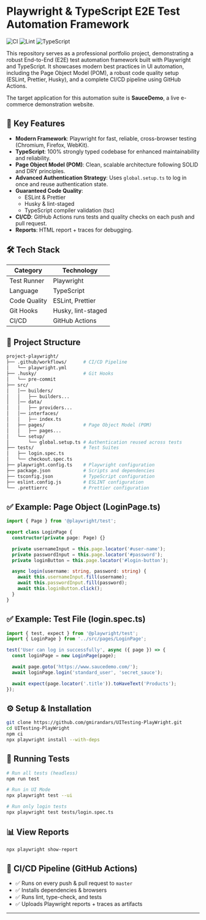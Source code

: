 # Playwright & TypeScript E2E Test Automation Framework

![CI](https://img.shields.io/github/actions/workflow/status/gmirandars/UITesting-PlayWright/playwright.yml?label=CI/CD&logo=github)
![Lint](https://img.shields.io/badge/code%20quality-ESLint%20%26%20Prettier-blue)
![TypeScript](https://img.shields.io/badge/TypeScript-Strict-blue)

This repository serves as a professional portfolio project, demonstrating a robust End-to-End (E2E) test automation framework built with Playwright and TypeScript. It showcases modern best practices in UI automation, including the Page Object Model (POM), a robust code quality setup (ESLint, Prettier, Husky), and a complete CI/CD pipeline using GitHub Actions.

The target application for this automation suite is **SauceDemo**, a live e-commerce demonstration website.

## 🚀 Key Features

- **Modern Framework**: Playwright for fast, reliable, cross-browser testing (Chromium, Firefox, WebKit).
- **TypeScript**: 100% strongly typed codebase for enhanced maintainability and reliability.
- **Page Object Model (POM)**: Clean, scalable architecture following SOLID and DRY principles.
- **Advanced Authentication Strategy**: Uses `global.setup.ts` to log in once and reuse authentication state.
- **Guaranteed Code Quality**:
  - ESLint & Prettier
  - Husky & lint-staged
  - TypeScript compiler validation (tsc)
- **CI/CD**: GitHub Actions runs tests and quality checks on each push and pull request.
- **Reports**: HTML report + traces for debugging.

## 🛠️ Tech Stack

| Category     | Technology         |
| ------------ | ------------------ |
| Test Runner  | Playwright         |
| Language     | TypeScript         |
| Code Quality | ESLint, Prettier   |
| Git Hooks    | Husky, lint-staged |
| CI/CD        | GitHub Actions     |

## 📁 Project Structure

```bash
project-playwright/
├── .github/workflows/      # CI/CD Pipeline
│   └── playwright.yml
├── .husky/                 # Git Hooks
│   └── pre-commit
├── src/
│   │── builders/
│   │   ├── builders...
│   │── data/
│   │   ├── providers...
│   │── interfaces/
│   │   ├── index.ts
│   ├── pages/              # Page Object Model (POM)
│   │   ├── pages...
│   └── setup/
│       └── global.setup.ts # Authentication reused across tests
├── tests/                  # Test Suites
│   ├── login.spec.ts
│   └── checkout.spec.ts
├── playwright.config.ts    # Playwright configuration
├── package.json            # Scripts and dependencies
├── tsconfig.json           # TypeScript configuration
├── eslint.config.js        # ESLINT configuration
└── .prettierrc             # Prettier configuration

```

## ✅ Example: Page Object (LoginPage.ts)

```ts
import { Page } from '@playwright/test';

export class LoginPage {
  constructor(private page: Page) {}

  private usernameInput = this.page.locator('#user-name');
  private passwordInput = this.page.locator('#password');
  private loginButton = this.page.locator('#login-button');

  async login(username: string, password: string) {
    await this.usernameInput.fill(username);
    await this.passwordInput.fill(password);
    await this.loginButton.click();
  }
}
```

## ✅ Example: Test File (login.spec.ts)

```ts
import { test, expect } from '@playwright/test';
import { LoginPage } from '../src/pages/LoginPage';

test('User can log in successfully', async ({ page }) => {
  const loginPage = new LoginPage(page);

  await page.goto('https://www.saucedemo.com/');
  await loginPage.login('standard_user', 'secret_sauce');

  await expect(page.locator('.title')).toHaveText('Products');
});
```

## ⚙️ Setup & Installation

```bash
git clone https://github.com/gmirandars/UITesting-PlayWright.git
cd UITesting-PlayWright
npm ci
npx playwright install --with-deps
```

## 🧪 Running Tests

```bash
# Run all tests (headless)
npm run test

# Run in UI Mode
npx playwright test --ui

# Run only login tests
npx playwright test tests/login.spec.ts
```

## 📊 View Reports

```bash
npx playwright show-report
```

## 🔄 CI/CD Pipeline (GitHub Actions)

- ✅ Runs on every push & pull request to `master`
- ✅ Installs dependencies & browsers
- ✅ Runs lint, type-check, and tests
- ✅ Uploads Playwright reports + traces as artifacts

---
